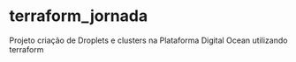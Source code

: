 # terraform_jornada
Projeto criação de Droplets e clusters na Plataforma Digital Ocean utilizando terraform
